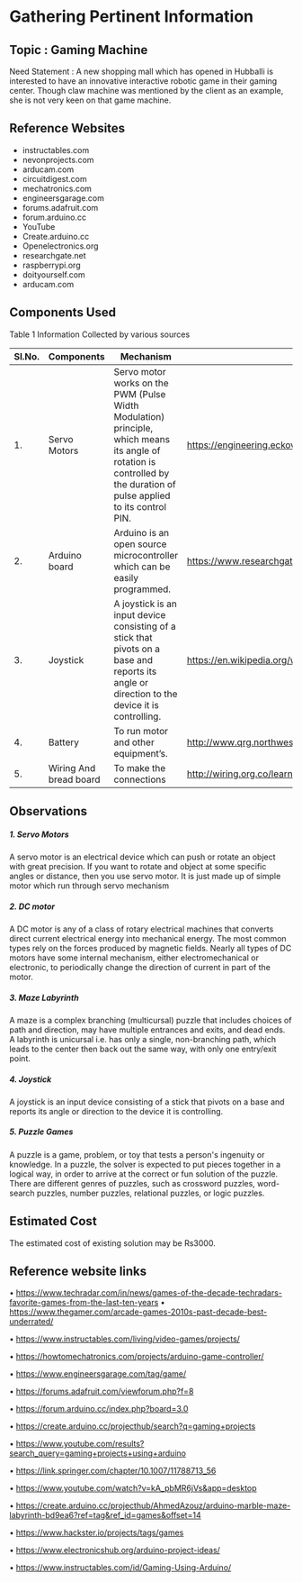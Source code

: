 


# Gathering Pertinent Information

## Topic : Gaming Machine
Need Statement : A new shopping mall which has opened in Hubballi is interested to have an innovative interactive robotic game in their gaming center. Though claw machine was mentioned by the client as an example, she is not very keen on that game machine.

## Reference Websites
*	instructables.com
*	nevonprojects.com
*	arducam.com
*	circuitdigest.com
*	mechatronics.com 
*	engineersgarage.com
*	forums.adafruit.com 
*	forum.arduino.cc
*	YouTube
*	Create.arduino.cc
*	Openelectronics.org
*	researchgate.net
*	raspberrypi.org
*	doityourself.com
*	arducam.com

## Components Used
Table 1 Information Collected by various sources

|Sl.No.|Components|Mechanism|Links
|------|----------|---------|-----
|1.|Servo Motors|Servo motor works on the PWM (Pulse Width Modulation) principle, which means its angle of rotation is controlled by the duration of pulse applied to its control PIN.|https://engineering.eckovation.com/servo-motor-types-working-principle-explained/
|2.|Arduino board|Arduino is an open source microcontroller which can be easily programmed.|https://www.researchgate.net/publication/326316390_WORKING_PRINCIPLE_OF_ARDUINO_AND_USING_IT_AS_A_TOOL_FOR_STUDY_AND_RESEARCH
|3.|Joystick|A joystick is an input device consisting of a stick that pivots on a base and reports its angle or direction to the device it is controlling.|https://en.wikipedia.org/wiki/Joystick
|4.|Battery|To run motor and other equipment’s.|http://www.qrg.northwestern.edu/projects/vss/docs/power/2-how-do-batteries-work.html	
|5.|Wiring And bread board|To make the connections|http://wiring.org.co/learning/tutorials/breadboard/


## Observations

##### 1. Servo Motors

A servo motor is an electrical device which can push or rotate an object with great precision. If you want to rotate and object at some specific angles or distance, then you use servo motor. It is just made up of simple motor which run through servo mechanism



##### 2.	DC motor   

A DC motor is any of a class of rotary electrical machines that converts direct current electrical energy into mechanical energy. The most common types rely on the forces produced by magnetic fields. Nearly all types of DC motors have some internal mechanism, either electromechanical or electronic, to periodically change the direction of current in part of the motor.



##### 3.	Maze Labyrinth

A maze is a complex branching (multicursal) puzzle that includes choices of path and direction, may have multiple entrances and exits, and dead ends. A labyrinth is unicursal i.e. has only a single, non-branching path, which leads to the center then back out the same way, with only one entry/exit point.



##### 4.	Joystick

A joystick is an input device consisting of a stick that pivots on a base and reports its angle or direction to the device it is controlling.



##### 5.	Puzzle Games

A puzzle is a game, problem, or toy that tests a person's ingenuity or knowledge. In a puzzle, the solver is expected to put pieces together in a logical way, in order to arrive at the correct or fun solution of the puzzle. There are different genres of puzzles, such as crossword puzzles, word-search puzzles, number puzzles, relational puzzles, or logic puzzles.



## Estimated Cost
The estimated cost of existing solution may be Rs3000.

## Reference website links
•	https://www.techradar.com/in/news/games-of-the-decade-techradars-favorite-games-from-the-last-ten-years
•	https://www.thegamer.com/arcade-games-2010s-past-decade-best-underrated/

•	https://www.instructables.com/living/video-games/projects/

•	https://howtomechatronics.com/projects/arduino-game-controller/

•	https://www.engineersgarage.com/tag/game/

•	https://forums.adafruit.com/viewforum.php?f=8

•	https://forum.arduino.cc/index.php?board=3.0

•	https://create.arduino.cc/projecthub/search?q=gaming+projects

•	https://www.youtube.com/results?search_query=gaming+projects+using+arduino

•	https://link.springer.com/chapter/10.1007/11788713_56

•	https://www.youtube.com/watch?v=kA_pbMR6jVs&app=desktop

•	https://create.arduino.cc/projecthub/AhmedAzouz/arduino-marble-maze-labyrinth-bd9ea6?ref=tag&ref_id=games&offset=14

•	https://www.hackster.io/projects/tags/games

•	https://www.electronicshub.org/arduino-project-ideas/

•	https://www.instructables.com/id/Gaming-Using-Arduino/











